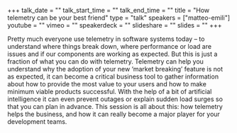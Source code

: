 +++
talk_date = ""
talk_start_time = ""
talk_end_time = ""
title = "How telemetry can be your best friend"
type = "talk"
speakers = ["matteo-emili"]
youtube = ""
vimeo = ""
speakerdeck = ""
slideshare = ""
slides = ""
+++

Pretty much everyone use telemetry in software systems today – to understand where things break down, where performance or load are issues and if our components are working as expected. But this is just a fraction of what you can do with telemetry. Telemetry can help you understand why the adoption of your new ‘market breaking’ feature is not as expected, it can become a critical business tool to gather information about how to provide the most value to your users and how to make minimum viable products successful. With the help of a bit of artificial intelligence it can even prevent outages or explain sudden load surges so that you can plan in advance. This session is all about this: how telemetry helps the business, and how it can really become a major player for your development teams.
